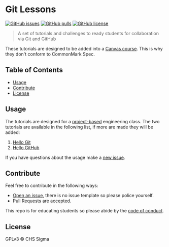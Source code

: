 # Git Lessons

[![GitHub issues](https://img.shields.io/github/issues/chssigma/git-lessons.svg?longCache=true&style=flat-square)](https://github.com/chssigma/git-lessons/issues)
[![GitHub pulls](https://img.shields.io/github/issues-pr/chssigma/git-lessons.svg?longCache=true&style=flat-square)](https://github.com/chssigma/git-lessons/pulls)
[![GitHub license](https://img.shields.io/github/license/chssigma/git-lessons.svg?longCache=true&style=flat-square)](https://github.com/chssigma/git-lessons/blob/master/LICENSE)

>A set of tutorials and challenges to ready students for collaboration via Git and GitHub

These tutorials are designed to be added into a [Canvas course](https://www.canvaslms.com/). This is why they don't conform to CommonMark Spec.

## Table of Contents

* [Usage](#usage)
* [Contribute](#contribute)
* [License](#license)

## Usage

The tutorials are designed for a [project-based](https://www.bie.org/about/what_pbl) engineering class. The two tutorials are available in the following list, if more are made they will be added:

1. [Hello Git](engineering/1_hello_git.md)
2. [Hello GitHub](engineering/2_hello_github.md)

If you have questions about the usage make a [new issue](https://github.com/chssigma/git-lessons/issues).

## Contribute

Feel free to contribute in the following ways:

* [Open an issue](https://github.com/chssigma/gitlessons/issues/new), there is no issue template so please police yourself.
* Pull Requests are accepted.

This repo is for educating students so please abide by the [code of conduct](.github/CODE_OF_CONDUCT.md).

## License

GPLv3 © CHS Sigma
